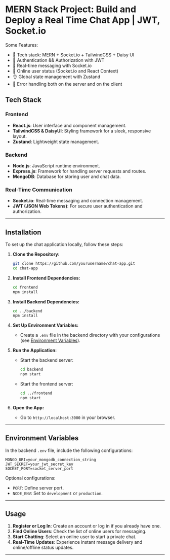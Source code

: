# MERN Stack Project: Build and Deploy a Real Time Chat App | JWT, Socket.io
Some Features:

-   🌟 Tech stack: MERN + Socket.io + TailwindCSS + Daisy UI
-   🎃 Authentication && Authorization with JWT
-   👾 Real-time messaging with Socket.io
-   🚀 Online user status (Socket.io and React Context)
-   👌 Global state management with Zustand
-   🐞 Error handling both on the server and on the client

## Tech Stack

### Frontend
- **React.js**: User interface and component management.
- **TailwindCSS & DaisyUI**: Styling framework for a sleek, responsive layout.
- **Zustand**: Lightweight state management.

### Backend
- **Node.js**: JavaScript runtime environment.
- **Express.js**: Framework for handling server requests and routes.
- **MongoDB**: Database for storing user and chat data.

### Real-Time Communication
- **Socket.io**: Real-time messaging and connection management.
- **JWT (JSON Web Tokens)**: For secure user authentication and authorization.

---

## Installation

To set up the chat application locally, follow these steps:

1. **Clone the Repository:**
   ```bash
   git clone https://github.com/yourusername/chat-app.git
   cd chat-app
   ```

2. **Install Frontend Dependencies:**
   ```bash
   cd frontend
   npm install
   ```

3. **Install Backend Dependencies:**
   ```bash
   cd ../backend
   npm install
   ```

4. **Set Up Environment Variables:**
   - Create a `.env` file in the backend directory with your configurations (see [Environment Variables](#environment-variables)).

5. **Run the Application:**
   - Start the backend server:
     ```bash
     cd backend
     npm start
     ```
   - Start the frontend server:
     ```bash
     cd ../frontend
     npm start
     ```

6. **Open the App:**
   - Go to `http://localhost:3000` in your browser.

---

## Environment Variables

In the backend `.env` file, include the following configurations:

```plaintext
MONGO_URI=your_mongodb_connection_string
JWT_SECRET=your_jwt_secret_key
SOCKET_PORT=socket_server_port
```

Optional configurations:
- `PORT`: Define server port.
- `NODE_ENV`: Set to `development` or `production`.

---

## Usage

1. **Register or Log In**: Create an account or log in if you already have one.
2. **Find Online Users**: Check the list of online users for messaging.
3. **Start Chatting**: Select an online user to start a private chat.
4. **Real-Time Updates**: Experience instant message delivery and online/offline status updates.

---
